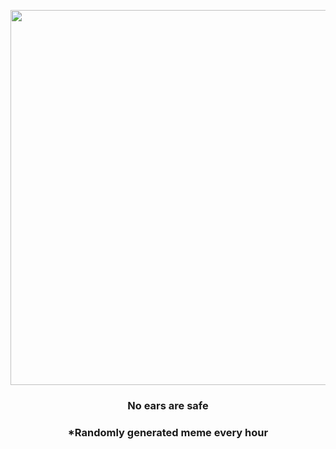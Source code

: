 <p align="center">
        <img src="https://i.redd.it/3cyjbbbr90m91.jpg" width="600" height="600">
        </p>
        <h3 align="center">No ears are safe</h3>
        <h3 align="center">*Randomly generated meme every hour</h3>
    